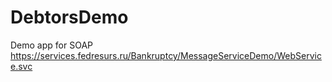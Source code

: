# DebtorsDemo
Demo app for SOAP https://services.fedresurs.ru/Bankruptcy/MessageServiceDemo/WebService.svc
